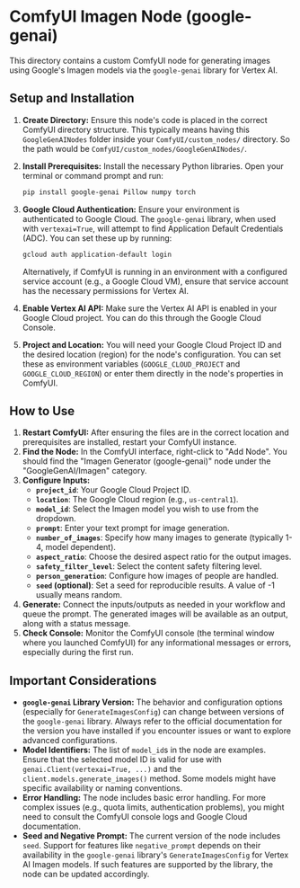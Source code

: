 # ComfyUI Imagen Node (google-genai)

This directory contains a custom ComfyUI node for generating images using Google's Imagen models via the `google-genai` library for Vertex AI.

## Setup and Installation

1.  **Create Directory:**
    Ensure this node's code is placed in the correct ComfyUI directory structure. This typically means having this `GoogleGenAINodes` folder inside your `ComfyUI/custom_nodes/` directory. So the path would be `ComfyUI/custom_nodes/GoogleGenAINodes/`.

2.  **Install Prerequisites:**
    Install the necessary Python libraries. Open your terminal or command prompt and run:
    ```bash
    pip install google-genai Pillow numpy torch
    ```

3.  **Google Cloud Authentication:**
    Ensure your environment is authenticated to Google Cloud. The `google-genai` library, when used with `vertexai=True`, will attempt to find Application Default Credentials (ADC). You can set these up by running:
    ```bash
    gcloud auth application-default login
    ```
    Alternatively, if ComfyUI is running in an environment with a configured service account (e.g., a Google Cloud VM), ensure that service account has the necessary permissions for Vertex AI.

4.  **Enable Vertex AI API:**
    Make sure the Vertex AI API is enabled in your Google Cloud project. You can do this through the Google Cloud Console.

5.  **Project and Location:**
    You will need your Google Cloud Project ID and the desired location (region) for the node's configuration. You can set these as environment variables (`GOOGLE_CLOUD_PROJECT` and `GOOGLE_CLOUD_REGION`) or enter them directly in the node's properties in ComfyUI.

## How to Use

1.  **Restart ComfyUI:** After ensuring the files are in the correct location and prerequisites are installed, restart your ComfyUI instance.
2.  **Find the Node:** In the ComfyUI interface, right-click to "Add Node". You should find the "Imagen Generator (google-genai)" node under the "GoogleGenAI/Imagen" category.
3.  **Configure Inputs:**
    *   **`project_id`**: Your Google Cloud Project ID.
    *   **`location`**: The Google Cloud region (e.g., `us-central1`).
    *   **`model_id`**: Select the Imagen model you wish to use from the dropdown.
    *   **`prompt`**: Enter your text prompt for image generation.
    *   **`number_of_images`**: Specify how many images to generate (typically 1-4, model dependent).
    *   **`aspect_ratio`**: Choose the desired aspect ratio for the output images.
    *   **`safety_filter_level`**: Select the content safety filtering level.
    *   **`person_generation`**: Configure how images of people are handled.
    *   **`seed` (optional)**: Set a seed for reproducible results. A value of -1 usually means random.
4.  **Generate:** Connect the inputs/outputs as needed in your workflow and queue the prompt. The generated images will be available as an output, along with a status message.
5.  **Check Console:** Monitor the ComfyUI console (the terminal window where you launched ComfyUI) for any informational messages or errors, especially during the first run.

## Important Considerations

*   **`google-genai` Library Version:** The behavior and configuration options (especially for `GenerateImagesConfig`) can change between versions of the `google-genai` library. Always refer to the official documentation for the version you have installed if you encounter issues or want to explore advanced configurations.
*   **Model Identifiers:** The list of `model_id`s in the node are examples. Ensure that the selected model ID is valid for use with `genai.Client(vertexai=True, ...)` and the `client.models.generate_images()` method. Some models might have specific availability or naming conventions.
*   **Error Handling:** The node includes basic error handling. For more complex issues (e.g., quota limits, authentication problems), you might need to consult the ComfyUI console logs and Google Cloud documentation.
*   **Seed and Negative Prompt:** The current version of the node includes `seed`. Support for features like `negative_prompt` depends on their availability in the `google-genai` library's `GenerateImagesConfig` for Vertex AI Imagen models. If such features are supported by the library, the node can be updated accordingly.
